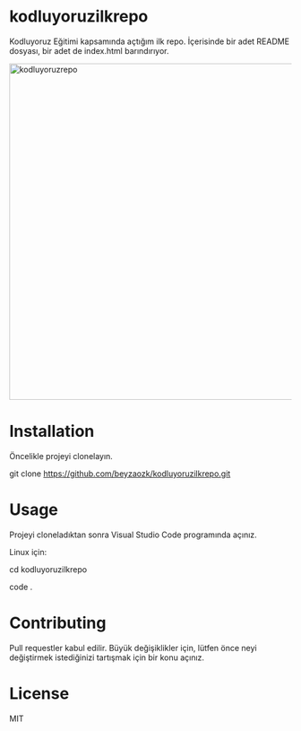 # kodluyoruzilkrepo
Kodluyoruz Eğitimi kapsamında açtığım ilk repo. İçerisinde bir adet README dosyası, bir adet de index.html barındırıyor.

<img width="954" height="600" alt="kodluyoruzrepo" src="https://github.com/user-attachments/assets/ccc31124-4f61-42eb-8981-f779977bdffe" />

# Installation

Öncelikle projeyi clonelayın.

git clone https://github.com/beyzaozk/kodluyoruzilkrepo.git

# Usage
Projeyi cloneladıktan sonra Visual Studio Code programında açınız.

Linux için:

cd kodluyoruzilkrepo

code .

# Contributing
Pull requestler kabul edilir. Büyük değişiklikler için, lütfen önce neyi değiştirmek istediğinizi tartışmak için bir konu açınız.

# License
MIT
